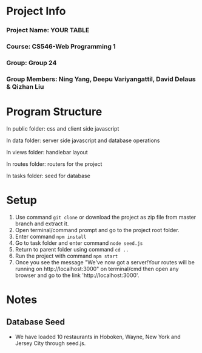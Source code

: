 # Project Info
### Project Name: YOUR TABLE
### Course: CS546-Web Programming 1
### Group: Group 24
### Group Members: Ning Yang, Deepu Variyangattil, David Delaus & Qizhan Liu
# Program Structure
In public folder: css and client side javascript 

In data folder: server side javascript and database operations

In views folder: handlebar layout

In routes folder: routers for the project

In tasks folder: seed for database
# Setup
1. Use command `git clone` or download the project as zip file from master branch and extract it.
2. Open terminal/command prompt and go to the project root folder.
3. Enter command `npm install`
4. Go to task folder and enter command `node seed.js`
5. Return to parent folder using command `cd ..`
6. Run the project with command `npm start`
7. Once you see the message "We've now got a server!Your routes will be running on http://localhost:3000" on terminal/cmd then open any browser and go to the link 'http://localhost:3000'.
# Notes
## Database Seed
 * We have loaded 10 restaurants in Hoboken, Wayne, New York and Jersey City through seed.js.